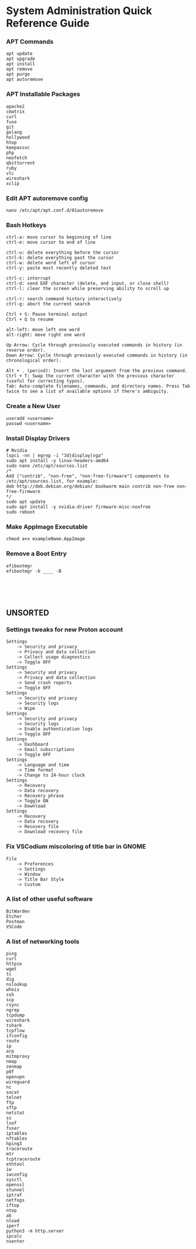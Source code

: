 # System Administration Quick Reference Guide

### APT Commands
    apt update
    apt upgrade
    apt install
    apt remove
    apt purge
    apt autoremove

### APT Installable Packages
    apache2
    cmatrix
    curl
    fuse
    git
    golang
    hollywood
    htop
    keepassxc
    php
    neofetch
    qbittorrent
    ruby
    vlc
    wireshark 
    xclip
    
### Edit APT autoremove config 
    nano /etc/apt/apt.conf.d/01autoremove

### Bash Hotkeys
    ctrl-a: move cursor to beginning of line
    ctrl-e: move cursor to end of line

    ctrl-u: delete everything before the cursor
    ctrl-k: delete everything past the cursor
    ctrl-w: delete word left of cursor
    ctrl-y: paste most recently deleted text

    ctrl-c: interrupt
    ctrl-d: send EOF character (delete, end input, or close shell)
    ctrl-l: clear the screen while preserving ability to scroll up

    ctrl-r: search command history interactively
    ctrl-g: abort the current search
    
    Ctrl + S: Pause terminal output
    Ctrl + Q to resume
    
    alt-left: move left one word
    alt-right: move right one word

    Up Arrow: Cycle through previously executed commands in history (in reverse order).
    Down Arrow: Cycle through previously executed commands in history (in chronological order).

    Alt + . (period): Insert the last argument from the previous command.
    Ctrl + T: Swap the current character with the previous character (useful for correcting typos).
    Tab: Auto-complete filenames, commands, and directory names. Press Tab twice to see a list of available options if there's ambiguity.

### Create a New User
```
useradd <username>
passwd <username>
```

### Install Display Drivers
```
# Nvidia
lspci -nn | egrep -i "3d|display|vga"
sudo apt install -y linux-headers-amd64
sudo nano /etc/apt/sources.list
/*
Add ["contrib", "non-free", "non-free-firmware"] components to /etc/apt/sources.list, for example:
deb http://deb.debian.org/debian/ bookworm main contrib non-free non-free-firmware
*/
sudo apt update
sudo apt install -y nvidia-driver firmware-misc-nonfree
sudo reboot
```

### Make AppImage Executable
```
chmod a+x exampleName.AppImage
```

### Remove a Boot Entry
```
efibootmgr
efibootmgr -b ____ -B
```

<br>
<br>
<br>

## UNSORTED

### Settings tweaks for new Proton account
    Settings
        -> Security and privacy
        -> Privacy and data collection
        -> Collect usage diagnostics
        -> Toggle OFF
    Settings 
        -> Security and privacy
        -> Privacy and data collection
        -> Send crash reports
        -> Toggle OFF
    Settings
        -> Security and privacy
        -> Security logs
        -> Wipe
    Settings
        -> Security and privacy
        -> Security logs
        -> Enable authentication logs
        -> Toggle OFF
    Settings
        -> Dashboard
        -> Email subscriptions
        -> Toggle OFF
    Settings
        -> Language and time
        -> Time format
        -> Change to 24-hour clock
    Settings
        -> Recovery
        -> Data recovery
        -> Recovery phrase
        -> Toggle ON
        -> Download
    Settings
        -> Recovery
        -> Data recovery
        -> Recovery file
        -> Download recovery file

### Fix VSCodium miscoloring of title bar in GNOME
    File
        -> Preferences
        -> Settings
        -> Window
        -> Title Bar Style
        -> Custom

### A list of other useful software
    BitWarden
    Etcher
    Postman
    VSCode

### A list of networking tools
    ping
    curl
    httpie
    wget
    tc
    dig
    nslookup
    whois
    ssh
    scp
    rsync
    ngrep
    tcpdump
    wireshark
    tshark
    tcpflow
    ifconfig
    route
    ip
    arp
    mitmproxy
    nmap
    zenmap
    p0f
    openvpn
    wireguard
    nc
    socat
    telnet
    ftp
    sftp
    netstat
    ss
    lsof
    fuser
    iptables
    nftables
    hping3
    traceroute
    mtr
    tcptraceroute
    ethtool
    iw
    iwconfig
    sysctl
    openssl
    stunnel
    iptraf
    netfogs
    iftop
    ntop
    ab
    nload
    iperf
    python3 -m http.server
    ipcalc
    nsenter